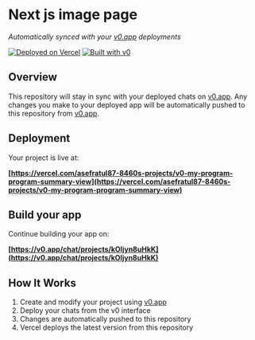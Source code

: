 # Next js image page

*Automatically synced with your [v0.app](https://v0.app) deployments*

[![Deployed on Vercel](https://img.shields.io/badge/Deployed%20on-Vercel-black?style=for-the-badge&logo=vercel)](https://vercel.com/asefratul87-8460s-projects/v0-my-program-program-summary-view)
[![Built with v0](https://img.shields.io/badge/Built%20with-v0.app-black?style=for-the-badge)](https://v0.app/chat/projects/kOljyn8uHkK)

## Overview

This repository will stay in sync with your deployed chats on [v0.app](https://v0.app).
Any changes you make to your deployed app will be automatically pushed to this repository from [v0.app](https://v0.app).

## Deployment

Your project is live at:

**[https://vercel.com/asefratul87-8460s-projects/v0-my-program-program-summary-view](https://vercel.com/asefratul87-8460s-projects/v0-my-program-program-summary-view)**

## Build your app

Continue building your app on:

**[https://v0.app/chat/projects/kOljyn8uHkK](https://v0.app/chat/projects/kOljyn8uHkK)**

## How It Works

1. Create and modify your project using [v0.app](https://v0.app)
2. Deploy your chats from the v0 interface
3. Changes are automatically pushed to this repository
4. Vercel deploys the latest version from this repository
